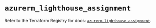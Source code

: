 # `azurerm_lighthouse_assignment`

Refer to the Terraform Registry for docs: [`azurerm_lighthouse_assignment`](https://registry.terraform.io/providers/hashicorp/azurerm/3.88.0/docs/resources/lighthouse_assignment).
